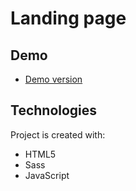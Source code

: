 # Landing page


## Demo
* [Demo version](https://aleksandercie.github.io/landing-page/)
## Technologies

Project is created with:
* HTML5
* Sass
* JavaScript
